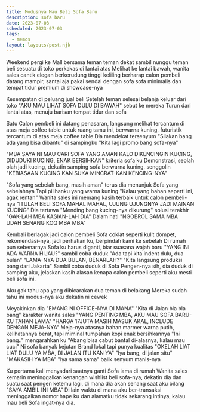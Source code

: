 ```yaml
---
title: Modusnya Mau Beli Sofa Baru
description: sofa baru
date: 2023-07-03
scheduled: 2023-07-03
tags:
  - memos
layout: layouts/post.njk
---
```


Weekend pergi ke Mall bersama teman teman dekat
sambil nunggu teman beli sesuatu di toko perkakas di lantai atas
Melihat ke lantai bawah, wanita sales cantik elegan berkerudung tinggi
keliling berharap calon pembeli
datang mampir, santai aja pakai sendal
dengan sofa sofa minimalis dan tempat tidur premium di showcase-nya

Kesempatan di peluang jual beli
Setelah teman selesai belanja keluar dari toko
"AKU MAU LIHAT SOFA DULU DI BAWAH" sebut ke mereka
Turun dari lantai atas, menuju barisan tempat tidur dan sofa

Satu Calon pembeli ini datang penasaran, langsung melihat tercantum di atas meja coffee table
untuk ruang tamu ini, berwarna kuning, futuristik
tercantum di atas meja coffee table
Dia mendekat tersenyum "Silakan bang ada yang bisa dibantu" di sampingku
"Kita lagi promo bang sofa-nya"

"MBA SAYA NI MAU CARI SOFA YANG AMAN KALO DIKENCINGIN KUCING, DIDUDUKI KUCING, ENAK BERSIHKAN" kriteria sofa ku
Demonstrasi, seolah olah jadi kucing, dekatin samping sofa berwarna kuning, senggolin
"KEBIASAAN KUCING KAN SUKA MINCRAT-KAN KENCING-NYA"

"Sofa yang sebelah bang, masih aman" terus dia menunjuk Sofa yang sebelahnya
Tapi pilihanku yang warna kuning
"Kalau yang bahan seperti ini, agak rentan" Wanita sales ini memang kasih terbaik untuk calon pembeli-nya
"ITULAH BELI SOFA MAHAL MAHAL, UJUNG UJUNGNYA JADI MAINAN KUCING"
Dia tertawa
"Mending bang kucing-nya dikurung" solusi terakhir
"GAK-LAH MBA KASIAN-LAH DIA"
Dalam hati "NGOBROL SAMA MBA UDAH SENANG KOQ MBA MBA"

Kembali berlagak jadi calon pembeli
Sofa coklat seperti kulit dompet, rekomendasi-nya, jadi perhatian ku, berpindah kami ke sebelah
Di rumah pun sebenarnya Sofa ku harus diganti, biar suasana wajah baru
"YANG INI ADA WARNA HIJAU?" sambil coba duduk
"Ada tapi kita indent dulu, dua bulan"
"LAMA-NYA DUA BULAN, BENARLAH?" 
"Kita langsung produksi bang dari Jakarta" Sambil coba duduk di Sofa
Pengen-nya sih, dia duduk di samping aku, jelaskan kasih alasan
kenapa calon pembeli seperti aku mesti beli sofa ini.

Aku gak tahu apa yang dibicarakan dua teman di belakang
Mereka sudah tahu ini modus-nya aku dekatin ni cewek

Meyakinkan dia
"EMANG NI OFFICE-NYA DI MANA"
"Kita di Jalan bla bla bang" karakter wanita sales
"YANG PENTING MBA, AKU MAU SOFA BARU-KU TAHAN LAMA"
"HARGA 17JUTA MASIH MASUK AKAL, INCLUDE DENGAN MEJA-NYA"
Meja-nya atasnya bahan marmer warna putih, kelihatannya berat, tapi miminal tumpahan kopi enak bersihkannya
"Ini bang.." mengarahkan ku
"Abang bisa cabut bantal di-alasnya, kalau mau cuci" Ni sofa banyak kejutan
Brand lokal tapi punya kualitas
"OKELAH LIAT LIAT DULU YA MBA, DI JALAN ITU KAN YA"
"Iya bang, di jalan situ"
"MAKASIH YA MBA"
"Iya sama sama" balik senyum manis-nya

Ku pertama kali menyadari saatnya ganti Sofa lama di rumah
Wanita sales kemarin meninggalkan kenangan wishlist
beli sofa-nya, dekatin dia
dan suatu saat pengen ketemu lagi, di mana dia akan senang saat aku bilang "SAYA AMBIL INI MBA"
Di lain waktu di mana aku ber-transaksi
meninggalkan nomor hape ku dan alamatku
tidak sekarang
intinya, kalau mau beli Sofa ingat-nya dia.
